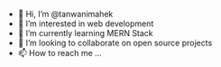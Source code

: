 - 👋 Hi, I’m @tanwanimahek
- 👀 I’m interested in web development
- 🌱 I’m currently learning MERN Stack
- 💞️ I’m looking to collaborate on open source projects
- 📫 How to reach me ...

<!---
tanwanimahek/tanwanimahek is a ✨ special ✨ repository because its `README.md` (this file) appears on your GitHub profile.
You can click the Preview link to take a look at your changes.
--->
